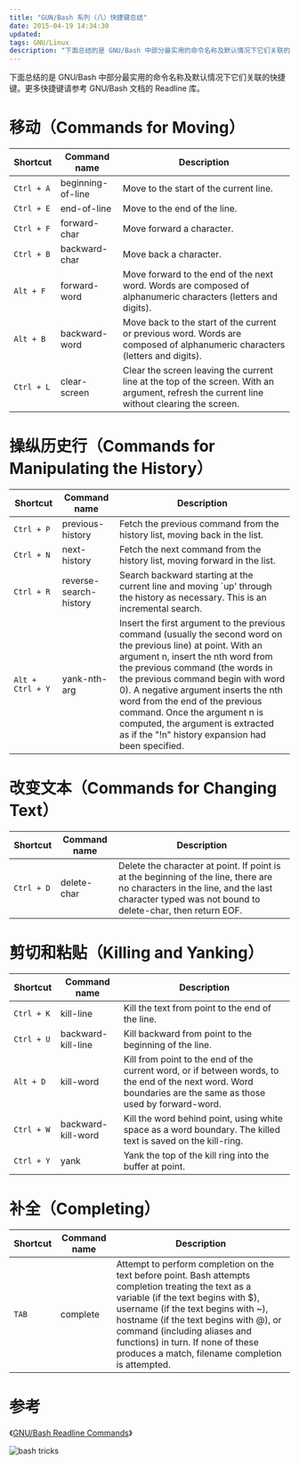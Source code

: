 ```yaml
---
title: "GUN/Bash 系列（八）快捷键总结"
date: 2015-04-19 14:34:30
updated: 
tags: GNU/Linux
description: "下面总结的是 GNU/Bash 中部分最实用的命令名称及默认情况下它们关联的快捷键。更多快捷键请参考 GNU/Bash 文档的 Readline 库。"
---
```


下面总结的是 GNU/Bash 中部分最实用的命令名称及默认情况下它们关联的快捷键。更多快捷键请参考 GNU/Bash 文档的 Readline 库。

# 移动（Commands for Moving）

|Shortcut|Command name|Description|
|---|---|---|
|`Ctrl + A`|beginning-of-line|Move to the start of the current line.|
|`Ctrl + E`|end-of-line|Move to the end of the line.|
|`Ctrl + F`|forward-char|Move forward a character.|
|`Ctrl + B`|backward-char|Move back a character.|
|`Alt + F`|forward-word|Move forward to the end of the next word. Words are composed of alphanumeric characters (letters and digits).|
|`Alt + B`|backward-word|Move back to the start of the current or previous word. Words are composed of alphanumeric characters (letters and digits).|
|`Ctrl + L`|clear-screen|Clear the screen leaving the current line at the top of the screen. With an argument, refresh the current line without clearing the screen.|

# 操纵历史行（Commands for Manipulating the History）

|Shortcut|Command name|Description|
|---|---|---|
|`Ctrl + P`|previous-history|Fetch the previous command from the history list, moving back in the list.|
|`Ctrl + N`|next-history|Fetch the next command from the history list, moving forward in the list.|
|`Ctrl + R`|reverse-search-history|Search backward starting at the current line and moving `up' through the history as necessary. This is an incremental search.|
|`Alt + Ctrl + Y`|yank-nth-arg|Insert the first argument to the previous command (usually the second word on the previous line) at point. With an argument n, insert the nth word from the previous command (the words in the previous command begin with word 0). A negative argument inserts the nth word from the end of the previous command. Once the argument n is computed, the argument is extracted as if the "!n" history expansion had been specified.|

# 改变文本（Commands for Changing Text）

|Shortcut|Command name|Description|
|---|---|---|
|`Ctrl + D`|delete-char|Delete the character at point. If point is at the beginning of the line, there are no characters in the line, and the last character typed was not bound to delete-char, then return EOF.|

# 剪切和粘贴（Killing and Yanking）

|Shortcut|Command name|Description|
|---|---|---|
|`Ctrl + K`|kill-line|Kill the text from point to the end of the line.|
|`Ctrl + U`|backward-kill-line|Kill backward from point to the beginning of the line.|
|`Alt + D`|kill-word|Kill from point to the end of the current word, or if between words, to the end of the next word. Word boundaries are the same as those used by forward-word.|
|`Ctrl + W`|backward-kill-word|Kill the word behind point, using white space as a word boundary. The killed text is saved on the kill-ring.|
|`Ctrl + Y`|yank|Yank the top of the kill ring into the buffer at point.|

# 补全（Completing）

|Shortcut|Command name|Description|
|---|---|---|
|`TAB`|complete|Attempt to perform completion on the text before point. Bash attempts completion treating the text as a variable (if the text begins with $), username (if the text begins with ~), hostname (if the text begins with @), or command (including aliases and functions) in turn. If none of these produces a match, filename completion is attempted.|

# 参考

《[GNU/Bash Readline Commands](http://www.gnu.org/software/bash/manual/bashref.html#Bindable-Readline-Commands)》

![bash tricks](https://wizardzines.com/comics/bash-tricks/bash-tricks.png)